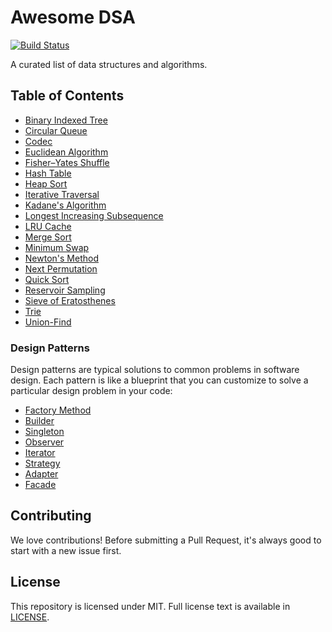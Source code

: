 # Awesome DSA
[![Build Status](https://github.com/necusjz/awesome-dsa/actions/workflows/main.yaml/badge.svg)](https://github.com/necusjz/awesome-dsa/actions/workflows/main.yaml)

A curated list of data structures and algorithms.

## Table of Contents
- [Binary Indexed Tree](https://github.com/necusjz/awesome-dsa/blob/main/src/binary_indexed_tree.py)
- [Circular Queue](https://github.com/necusjz/awesome-dsa/blob/main/src/circular_queue.py)
- [Codec](https://github.com/necusjz/awesome-dsa/blob/main/src/codec.py)
- [Euclidean Algorithm](https://github.com/necusjz/awesome-dsa/blob/main/src/euclid.py)
- [Fisher–Yates Shuffle](https://github.com/necusjz/awesome-dsa/blob/main/src/fisher_yates.py)
- [Hash Table](https://github.com/necusjz/awesome-dsa/blob/main/src/hash_table.py)
- [Heap Sort](https://github.com/necusjz/awesome-dsa/blob/main/src/heap_sort.py)
- [Iterative Traversal](https://github.com/necusjz/awesome-dsa/blob/main/src/iterative_traversal.py)
- [Kadane's Algorithm](https://github.com/necusjz/awesome-dsa/blob/main/src/kadane.py)
- [Longest Increasing Subsequence](https://github.com/necusjz/awesome-dsa/blob/main/src/lis.py)
- [LRU Cache](https://github.com/necusjz/awesome-dsa/blob/main/src/lru_cache.py)
- [Merge Sort](https://github.com/necusjz/awesome-dsa/blob/main/src/merge_sort.py)
- [Minimum Swap](https://github.com/necusjz/awesome-dsa/blob/main/src/min_swap.py)
- [Newton's Method](https://github.com/necusjz/awesome-dsa/blob/main/src/newton.py)
- [Next Permutation](https://github.com/necusjz/awesome-dsa/blob/main/src/next_permutation.py)
- [Quick Sort](https://github.com/necusjz/awesome-dsa/blob/main/src/quick_sort.py)
- [Reservoir Sampling](https://github.com/necusjz/awesome-dsa/blob/main/src/reservoir_sampling.py)
- [Sieve of Eratosthenes](https://github.com/necusjz/awesome-dsa/blob/main/src/sieve_of_eratosthenes.py)
- [Trie](https://github.com/necusjz/awesome-dsa/blob/main/src/trie.py)
- [Union-Find](https://github.com/necusjz/awesome-dsa/blob/main/src/union_find.py)

### Design Patterns
Design patterns are typical solutions to common problems in software design. Each pattern is like a blueprint that you can customize to solve a particular design problem in your code:
- [Factory Method](https://github.com/necusjz/awesome-dsa/blob/main/src/design_patterns/factory_method.py)
- [Builder](https://github.com/necusjz/awesome-dsa/blob/main/src/design_patterns/builder.py)
- [Singleton](https://github.com/necusjz/awesome-dsa/blob/main/src/design_patterns/singleton.py)
- [Observer](https://github.com/necusjz/awesome-dsa/blob/main/src/design_patterns/observer.py)
- [Iterator](https://github.com/necusjz/awesome-dsa/blob/main/src/design_patterns/iterator.py)
- [Strategy](https://github.com/necusjz/awesome-dsa/blob/main/src/design_patterns/strategy.py)
- [Adapter](https://github.com/necusjz/awesome-dsa/blob/main/src/design_patterns/adapter.py)
- [Facade](https://github.com/necusjz/awesome-dsa/blob/main/src/design_patterns/facade.py)

## Contributing
We love contributions! Before submitting a Pull Request, it's always good to start with a new issue first.

## License
This repository is licensed under MIT. Full license text is available in [LICENSE](https://github.com/necusjz/awesome-dsa/blob/main/LICENSE).

